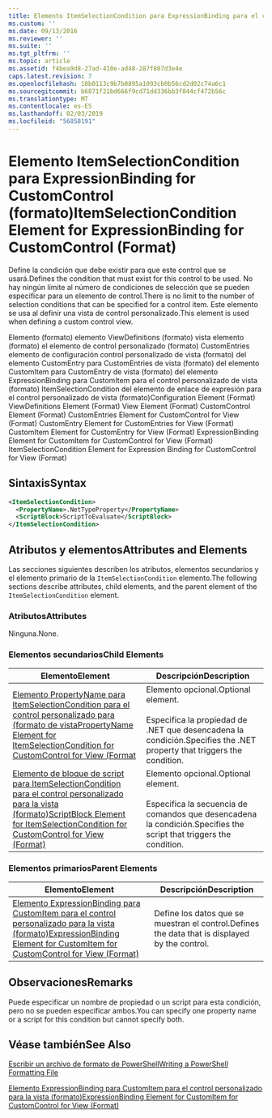```yaml
---
title: Elemento ItemSelectionCondition para ExpressionBinding para el control personalizado (formato) | Microsoft Docs
ms.custom: ''
ms.date: 09/13/2016
ms.reviewer: ''
ms.suite: ''
ms.tgt_pltfrm: ''
ms.topic: article
ms.assetid: f4bea9d8-27ad-410e-ad48-287f807d3e4e
caps.latest.revision: 7
ms.openlocfilehash: 18b0113c9b7b0895a1093cb0b56cd2d02c74a6c1
ms.sourcegitcommit: b6871f21bd666f9cd71dd336bb3f844cf472b56c
ms.translationtype: MT
ms.contentlocale: es-ES
ms.lasthandoff: 02/03/2019
ms.locfileid: "56858191"
---
```

# <a name="itemselectioncondition-element-for-expressionbinding-for-customcontrol-format"></a><span data-ttu-id="d0ede-102">Elemento ItemSelectionCondition para ExpressionBinding for CustomControl (formato)</span><span class="sxs-lookup"><span data-stu-id="d0ede-102">ItemSelectionCondition Element for ExpressionBinding for CustomControl (Format)</span></span>

<span data-ttu-id="d0ede-103">Define la condición que debe existir para que este control que se usará.</span><span class="sxs-lookup"><span data-stu-id="d0ede-103">Defines the condition that must exist for this control to be used.</span></span> <span data-ttu-id="d0ede-104">No hay ningún límite al número de condiciones de selección que se pueden especificar para un elemento de control.</span><span class="sxs-lookup"><span data-stu-id="d0ede-104">There is no limit to the number of selection conditions that can be specified for a control item.</span></span> <span data-ttu-id="d0ede-105">Este elemento se usa al definir una vista de control personalizado.</span><span class="sxs-lookup"><span data-stu-id="d0ede-105">This element is used when defining a custom control view.</span></span>

<span data-ttu-id="d0ede-106">Elemento (formato) elemento ViewDefinitions (formato) vista elemento (formato) el elemento de control personalizado (formato) CustomEntries elemento de configuración control personalizado de vista (formato) del elemento CustomEntry para CustomEntries de vista (formato) del elemento CustomItem para CustomEntry de vista (formato) del elemento ExpressionBinding para CustomItem para el control personalizado de vista (formato) ItemSelectionCondition del elemento de enlace de expresión para el control personalizado de vista (formato)</span><span class="sxs-lookup"><span data-stu-id="d0ede-106">Configuration Element (Format) ViewDefinitions Element (Format) View Element (Format) CustomControl Element (Format) CustomEntries Element for CustomControl for View (Format) CustomEntry Element for CustomEntries for View (Format) CustomItem Element for CustomEntry for View (Format) ExpressionBinding Element for CustomItem for CustomControl for View (Format) ItemSelectionCondition Element for Expression Binding for CustomControl for View (Format)</span></span>

## <a name="syntax"></a><span data-ttu-id="d0ede-107">Sintaxis</span><span class="sxs-lookup"><span data-stu-id="d0ede-107">Syntax</span></span>

```xml
<ItemSelectionCondition>
  <PropertyName>.NetTypeProperty</PropertyName>
  <ScriptBlock>ScriptToEvaluate</ScriptBlock>
</ItemSelectionCondition>
```

## <a name="attributes-and-elements"></a><span data-ttu-id="d0ede-108">Atributos y elementos</span><span class="sxs-lookup"><span data-stu-id="d0ede-108">Attributes and Elements</span></span>

<span data-ttu-id="d0ede-109">Las secciones siguientes describen los atributos, elementos secundarios y el elemento primario de la `ItemSelectionCondition` elemento.</span><span class="sxs-lookup"><span data-stu-id="d0ede-109">The following sections describe attributes, child elements, and the parent element of the `ItemSelectionCondition` element.</span></span>

### <a name="attributes"></a><span data-ttu-id="d0ede-110">Atributos</span><span class="sxs-lookup"><span data-stu-id="d0ede-110">Attributes</span></span>

<span data-ttu-id="d0ede-111">Ninguna.</span><span class="sxs-lookup"><span data-stu-id="d0ede-111">None.</span></span>

### <a name="child-elements"></a><span data-ttu-id="d0ede-112">Elementos secundarios</span><span class="sxs-lookup"><span data-stu-id="d0ede-112">Child Elements</span></span>

|<span data-ttu-id="d0ede-113">Elemento</span><span class="sxs-lookup"><span data-stu-id="d0ede-113">Element</span></span>|<span data-ttu-id="d0ede-114">Descripción</span><span class="sxs-lookup"><span data-stu-id="d0ede-114">Description</span></span>|
|-------------|-----------------|
|[<span data-ttu-id="d0ede-115">Elemento PropertyName para ItemSelectionCondition para el control personalizado para (formato de vista</span><span class="sxs-lookup"><span data-stu-id="d0ede-115">PropertyName Element for ItemSelectionCondition for CustomControl for View (Format</span></span>](./propertyname-element-for-itemselectioncondition-for-customcontrol-for-view-format.md)|<span data-ttu-id="d0ede-116">Elemento opcional.</span><span class="sxs-lookup"><span data-stu-id="d0ede-116">Optional element.</span></span><br /><br /> <span data-ttu-id="d0ede-117">Especifica la propiedad de .NET que desencadena la condición.</span><span class="sxs-lookup"><span data-stu-id="d0ede-117">Specifies the .NET property that triggers the condition.</span></span>|
|[<span data-ttu-id="d0ede-118">Elemento de bloque de script para ItemSelectionCondition para el control personalizado para la vista (formato)</span><span class="sxs-lookup"><span data-stu-id="d0ede-118">ScriptBlock Element for ItemSelectionCondition for CustomControl for View (Format)</span></span>](./scriptblock-element-for-itemselectioncondition-for-customcontrol-for-view-format.md)|<span data-ttu-id="d0ede-119">Elemento opcional.</span><span class="sxs-lookup"><span data-stu-id="d0ede-119">Optional element.</span></span><br /><br /> <span data-ttu-id="d0ede-120">Especifica la secuencia de comandos que desencadena la condición.</span><span class="sxs-lookup"><span data-stu-id="d0ede-120">Specifies the script that triggers the condition.</span></span>|

### <a name="parent-elements"></a><span data-ttu-id="d0ede-121">Elementos primarios</span><span class="sxs-lookup"><span data-stu-id="d0ede-121">Parent Elements</span></span>

|<span data-ttu-id="d0ede-122">Elemento</span><span class="sxs-lookup"><span data-stu-id="d0ede-122">Element</span></span>|<span data-ttu-id="d0ede-123">Descripción</span><span class="sxs-lookup"><span data-stu-id="d0ede-123">Description</span></span>|
|-------------|-----------------|
|[<span data-ttu-id="d0ede-124">Elemento ExpressionBinding para CustomItem para el control personalizado para la vista (formato)</span><span class="sxs-lookup"><span data-stu-id="d0ede-124">ExpressionBinding Element for CustomItem for CustomControl for View (Format)</span></span>](./expressionbinding-element-for-customitem-for-customcontrol-for-view-format.md)|<span data-ttu-id="d0ede-125">Define los datos que se muestran el control.</span><span class="sxs-lookup"><span data-stu-id="d0ede-125">Defines the data that is displayed by the control.</span></span>|

## <a name="remarks"></a><span data-ttu-id="d0ede-126">Observaciones</span><span class="sxs-lookup"><span data-stu-id="d0ede-126">Remarks</span></span>

<span data-ttu-id="d0ede-127">Puede especificar un nombre de propiedad o un script para esta condición, pero no se pueden especificar ambos.</span><span class="sxs-lookup"><span data-stu-id="d0ede-127">You can specify one property name or a script for this condition but cannot specify both.</span></span>

## <a name="see-also"></a><span data-ttu-id="d0ede-128">Véase también</span><span class="sxs-lookup"><span data-stu-id="d0ede-128">See Also</span></span>

[<span data-ttu-id="d0ede-129">Escribir un archivo de formato de PowerShell</span><span class="sxs-lookup"><span data-stu-id="d0ede-129">Writing a PowerShell Formatting File</span></span>](./writing-a-powershell-formatting-file.md)

[<span data-ttu-id="d0ede-130">Elemento ExpressionBinding para CustomItem para el control personalizado para la vista (formato)</span><span class="sxs-lookup"><span data-stu-id="d0ede-130">ExpressionBinding Element for CustomItem for CustomControl for View (Format)</span></span>](./expressionbinding-element-for-customitem-for-customcontrol-for-view-format.md)
